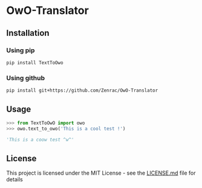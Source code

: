 # OwO-Translator
## Installation
### Using pip
```
pip install TextToOwo
```
### Using github
```
pip install git+https://github.com/Zenrac/OwO-Translator
```
## Usage
```py
>>> from TextToOwO import owo
>>> owo.text_to_owo('This is a cool test !')

'This is a coow test ^w^'
```
## License

This project is licensed under the MIT License - see the [LICENSE.md](LICENSE.md) file for details
